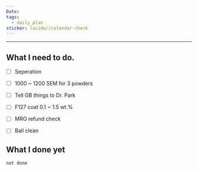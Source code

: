 ```yaml
---
Date: 
tags:
  - daily_plan
sticker: lucide//calendar-check
---
```

---
## What I need to do.

- [ ] Seperation
- [ ] 1000 ~ 1200 SEM for 3 powders
- [ ] Tell GB things to Dr. Park
- [ ] F127 coat 0.1 ~ 1.5 wt.%
- [ ] MRO refund check
- [ ] Ball clean



## What I done yet
```tasks
not done
```
